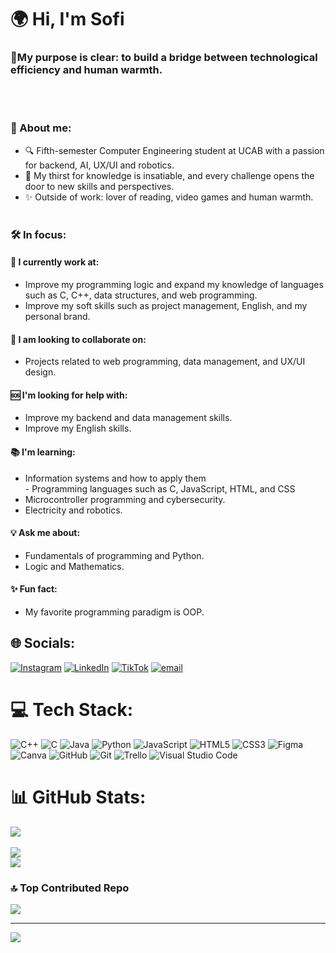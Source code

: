 # 🌍 Hi, I'm Sofi

### **💫My purpose is clear: to build a bridge between technological efficiency and human warmth.**
<br><br>
### **📌 About me:** 
- 🔍 Fifth-semester Computer Engineering student at UCAB with a passion for backend, AI, UX/UI and robotics.
- 🧠 My thirst for knowledge is insatiable, and every challenge opens the door to new skills and perspectives.
- ✨ Outside of work: lover of reading, video games and human warmth.<br><br>
### **🛠️ In focus:**

#### **🔨 I currently work at:** 
- Improve my programming logic and expand my knowledge of languages such as C, C++, data structures, and web programming.
- Improve my soft skills such as project management, English, and my personal brand.

#### **🤝 I am looking to collaborate on:** 
- Projects related to web programming, data management, and UX/UI design.

#### **🆘 I'm looking for help with:** 
- Improve my backend and data management skills.
- Improve my English skills.

#### **📚 I'm learning:** 
- Information systems and how to apply them<br>- Programming languages such as C, JavaScript, HTML, and CSS
- Microcontroller programming and cybersecurity.
- Electricity and robotics.

#### **💡 Ask me about:** 
- Fundamentals of programming and Python.
- Logic and Mathematics.

#### **✨ Fun fact:** 
- My favorite programming paradigm is OOP.


## 🌐 Socials:
[![Instagram](https://img.icons8.com/?size=100&id=BrU2BBoRXiWq&format=png&color=000000)](https://www.instagram.com/codewithsofii?igsh=YWtyOWU3cjR1MDBv) [![LinkedIn](https://img.icons8.com/?size=100&id=kBCrQMzpQDLQ&format=png&color=000000)](https://www.linkedin.com/in/sofia-moreno-698303335?utm_source=share&utm_campaign=share_via&utm_content=profile&utm_medium=android_app) [![TikTok](https://img.icons8.com/?size=100&id=oKHadYScUe2I&format=png&color=000000)](https://www.tiktok.com/@codewithsofii?_t=ZM-8yKYPpZgCw9&_r=1) [![email](https://img.icons8.com/?size=100&id=eFPBXQop6V2m&format=png&color=000000)](mailto:sofiagmorenov@gmail.com)

# 💻 Tech Stack:
![C++](https://img.icons8.com/?size=100&id=TpULddJc4gTh&format=png&color=000000)
![C](https://img.icons8.com/?size=100&id=shQTXiDQiQVR&format=png&color=000000) 
![Java](https://img.icons8.com/?size=100&id=Pd2x9GWu9ovX&format=png&color=000000) 
![Python](https://img.icons8.com/?size=100&id=l75OEUJkPAk4&format=png&color=000000) 
![JavaScript](https://img.icons8.com/?size=100&id=PXTY4q2Sq2lG&format=png&color=000000) 
![HTML5](https://img.icons8.com/?size=100&id=v8RpPQUwv0N8&format=png&color=000000) 
![CSS3](https://img.icons8.com/?size=100&id=7gdY5qNXaKC0&format=png&color=000000)
![Figma](https://img.icons8.com/?size=100&id=W0YEwBDDfTeu&format=png&color=000000) 
![Canva](https://img.icons8.com/?size=100&id=EZQdGLNeo7JI&format=png&color=000000) 
![GitHub](https://img.icons8.com/?size=100&id=AZOZNnY73haj&format=png&color=000000) 
![Git](https://img.icons8.com/?size=100&id=20906&format=png&color=000000)
![Trello](https://img.icons8.com/?size=100&id=H4DDHeIh2wyC&format=png&color=000000) 
![Visual Studio Code](https://img.icons8.com/?size=100&id=0OQR1FYCuA9f&format=png&color=000000) 

# 📊 GitHub Stats:
![](https://github-readme-stats.vercel.app/api?username=Sofi-Moreno&theme=dracula&hide_border=false&include_all_commits=true&count_private=true)<br/>  
![](https://nirzak-streak-stats.vercel.app/?user=Sofi-Moreno&theme=dracula&hide_border=false)<br/>
![](https://github-readme-stats.vercel.app/api/top-langs/?username=Sofi-Moreno&theme=dracula&hide_border=false&include_all_commits=true&count_private=true&layout=compact)

### 🔝 Top Contributed Repo
![](https://github-contributor-stats.vercel.app/api?username=Sofi-Moreno&limit=5&theme=darcula&combine_all_yearly_contributions=true)

---
[![](https://visitcount.itsvg.in/api?id=Sofi-Moreno&icon=0&color=0)](https://visitcount.itsvg.in)

<!-- Proudly created with GPRM ( https://gprm.itsvg.in ) -->
